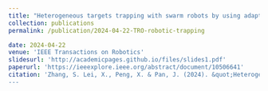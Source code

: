 ```yaml
---
title: "Heterogeneous targets trapping with swarm robots by using adaptive density-based interaction"
collection: publications
permalink: /publication/2024-04-22-TRO-robotic-trapping

date: 2024-04-22
venue: 'IEEE Transactions on Robotics'
slidesurl: 'http://academicpages.github.io/files/slides1.pdf'
paperurl: 'https://ieeexplore.ieee.org/abstract/document/10506641'
citation: 'Zhang, S. Lei, X., Peng, X. & Pan, J. (2024). &quot;Heterogeneous targets trapping with swarm robots by using adaptive density-based interaction. &quot; <i>IEEE Transactions on Robotics</i>. 1(1). 
---
```


